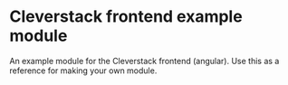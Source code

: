 Cleverstack frontend example module
======================

An example module for the Cleverstack frontend (angular). Use this as a reference for making your own module.